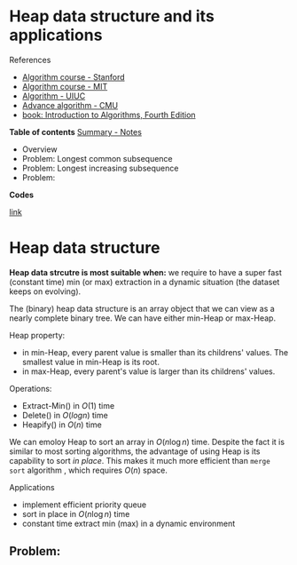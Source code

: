 <h1> Heap data structure and its applications</h1>

References
- [Algorithm course - Stanford](https://online.stanford.edu/courses/soe-ycs0011-greedy-algorithms-minimum-spanning-trees-and-dynamic-programming)
- [Algorithm course - MIT](https://ocw.mit.edu/courses/6-046j-design-and-analysis-of-algorithms-spring-2015/video_galleries/lecture-videos/)
- [Algorithm - UIUC](https://courses.grainger.illinois.edu/cs473/fa2024/lectures.html)
- [Advance algorithm - CMU](https://www.cs.cmu.edu/afs/cs.cmu.edu/academic/class/15850-s23/www/oldindex.html)
- [book: Introduction to Algorithms, Fourth Edition](https://mitpress.mit.edu/9780262046305/introduction-to-algorithms/)

__Table of contents__
[Summary - Notes](#summary)
- Overview
- Problem: Longest common subsequence
- Problem: Longest increasing subsequence
- Problem:  

__Codes__

[link]()
  



# <a name = 'summary'>Heap data structure</a>

__Heap data strcutre is most suitable when:__ we require to have a super fast (constant time) min (or max) extraction in a dynamic situation (the dataset keeps on evolving).

The (binary) heap data structure is an array object that we can view as a nearly complete binary tree. We can have either min-Heap or max-Heap.

Heap property:
- in min-Heap, every parent value is smaller than its childrens' values. The smallest value in min-Heap is its root.
- in max-Heap, every parent's value is larger than its childrens' values.


Operations:
- Extract-Min() in $O(1)$ time
- Delete() in $O(log n)$ time
- Heapify() in $O(n)$ time

We can emoloy Heap to sort an array in $O(n \log n)$ time. Despite the fact it is similar to most sorting algorithms, the advantage of using Heap is its capability to sort _in place_. This makes it much more efficient than `merge sort` algorithm , which requires $O(n)$ space. 

 
Applications
- implement efficient priority queue
- sort in place in $O(n\log n)$ time
- constant time extract min (max) in a dynamic environment

## Problem:   


